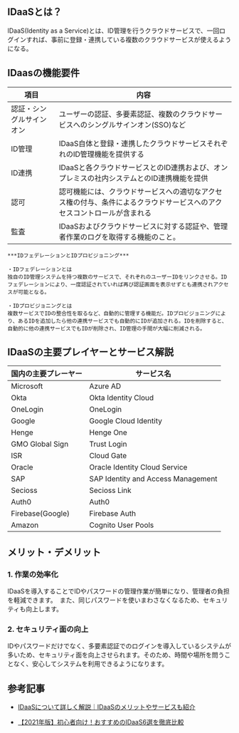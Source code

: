 ## IDaaSとは？

IDaaS(Identity as a Service)とは、ID管理を行うクラウドサービスで、一回ログインすれば、事前に登録・連携している複数のクラウドサービスが使えるようになる。

## IDaasの機能要件

|  項目  |  内容  |
| ---- | ---- |
|  認証・シングルサインオン  |  ユーザーの認証、多要素認証、複数のクラウドサービスへのシングルサインオン(SSO)など  |
|  ID管理  |  IDaaS自体と登録・連携したクラウドサービスそれぞれのID管理機能を提供する |
|  ID連携  |  IDaaSと各クラウドサービスとのID連携および、オンプレミスの社内システムとのID連携機能を提供  |
|  認可  |  認可機能には、クラウドサービスへの適切なアクセス権の付与、条件によるクラウドサービスへのアクセスコントロールが含まれる  |
|  監査  |  IDaaSおよびクラウドサービスに対する認証や、管理者作業のログを取得する機能のこと。  |  

```
***IDフェデレーションとIDプロビジョニング***

・IDフェデレーションとは
独自のID管理システムを持つ複数のサービスで、それぞれのユーザーIDをリンクさせる。IDフェデレーションにより、一度認証されていれば再び認証画面を表示せずとも連携されアクセスが可能となる。

・IDプロビジョニングとは
複数サービスでIDの整合性を取るなど、自動的に管理する機能だ。IDプロビジョニングにより、あるIDを追加したら他の連携サービスでも自動的にIDが追加される。IDを削除すると、自動的に他の連携サービスでもIDが削除され、ID管理の手間が大幅に削減される。
```

## IDaaSの主要プレイヤーとサービス解説

|  国内の主要プレーヤー  |  サービス名  |
| ---- | ---- |
|  Microsoft  |  Azure AD  |
|  Okta  |  Okta Identity Cloud  |
|  OneLogin  |  OneLogin  |
|  Google  |  Google Cloud Identity  |
|  Henge  |  Henge One  |
|  GMO Global Sign  |  Trust Login  |
|  ISR  |  Cloud Gate  |
|  Oracle  |  Oracle Identity Cloud Service  |
|  SAP  |  SAP Identity and Access Management  |
|  Secioss  |  Secioss Link  |
| Auth0  |  Auth0  |
|  Firebase(Google)  |  Firebase Auth  |
|  Amazon  |  Cognito User Pools  |

## メリット・デメリット

### 1. 作業の効率化

IDaaSを導入することでIDやパスワードの管理作業が簡単になり、管理者の負担を軽減できます。　また、同じパスワードを使いまわさなくなるため、セキュリティも向上します。

### 2. セキュリティ面の向上

IDやパスワードだけでなく、多要素認証でのログインを導入しているシステムが多いため、セキュリティ面を向上させられます。そのため、時間や場所を問うことなく、安心してシステムを利用できるようになります。

## 参考記事

- [IDaaSについて詳しく解説｜IDaaSのメリットやサービスも紹介](https://www.fenet.jp/infla/column/technology/202/#IDaaS%E3%81%AB%E3%82%88%E3%81%A3%E3%81%A6%E3%82%82%E3%81%9F%E3%82%89%E3%81%95%E3%82%8C%E3%82%8B%E3%82%B7%E3%82%B9%E3%83%86%E3%83%A0%E3%81%AE%E5%8A%B9%E7%8E%87%E5%8C%96)

- [【2021年版】初心者向け！おすすめのIDaaS6選を徹底比較](https://kigyolog.com/service.php?id=179#5-0)